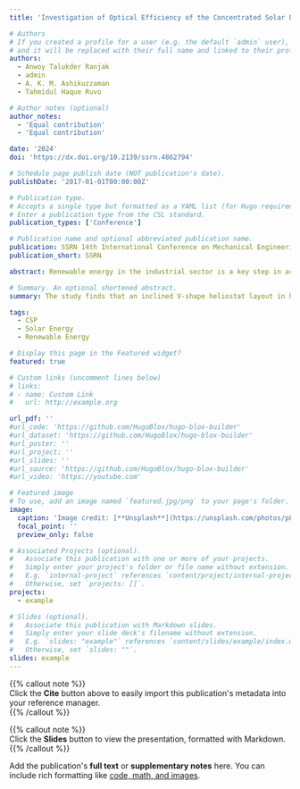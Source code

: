 ```yaml
---
title: 'Investigation of Optical Efficiency of the Concentrated Solar Power System Located on the Inclined Hillside Areas'

# Authors
# If you created a profile for a user (e.g. the default `admin` user), write the username (folder name) here
# and it will be replaced with their full name and linked to their profile.
authors:
  - Anwoy Talukder Ranjak
  - admin
  - A. K. M. Ashikuzzaman
  - Tahmidul Haque Ruvo

# Author notes (optional)
author_notes:
  - 'Equal contribution'
  - 'Equal contribution'

date: '2024'
doi: 'https://dx.doi.org/10.2139/ssrn.4862794'

# Schedule page publish date (NOT publication's date).
publishDate: '2017-01-01T00:00:00Z'

# Publication type.
# Accepts a single type but formatted as a YAML list (for Hugo requirements).
# Enter a publication type from the CSL standard.
publication_types: ['Conference']

# Publication name and optional abbreviated publication name.
publication: SSRN 14th International Conference on Mechanical Engineering (ICME 2023)
publication_short: SSRN

abstract: Renewable energy in the industrial sector is a key step in achieving low-carbon production systems. Concentrated Solar Power (CSP) technologies can be used to generate electricity by converting sunlight energy to power a turbine. Solar Power Tower (SPT) has become more developed and well-liked in recent years on a commercial scale, despite the fact that parabolic trough is still the most well-known and widely used CSP technology. In this study, the inclined barren surfaces of hillside areas are taken as solar fields which are named as Hillside Concentrated Solar Powerplant (HCSP) system. For this, three different barren hilly areas located at United States have been selected where the solar irradiation is moderately higher. A simple inclined plane V-shape layout with 5100 heliostats is simulated for optical efficiency in each of the locations for four days of a year and three times of a day. These simulation results show that the inclined rectangular array type layout provides greater optical efficiency at any of the three locations investigated than the optical efficiencies of the traditional horizontal plane functional layouts.

# Summary. An optional shortened abstract.
summary: The study finds that an inclined V-shape heliostat layout in hillside CSP systems yields higher optical efficiency than traditional layouts across various U.S. locations.

tags:
  - CSP
  - Solar Energy
  - Renewable Energy

# Display this page in the Featured widget?
featured: true

# Custom links (uncomment lines below)
# links:
# - name: Custom Link
#   url: http://example.org

url_pdf: ''
#url_code: 'https://github.com/HugoBlox/hugo-blox-builder'
#url_dataset: 'https://github.com/HugoBlox/hugo-blox-builder'
#url_poster: ''
#url_project: ''
#url_slides: ''
#url_source: 'https://github.com/HugoBlox/hugo-blox-builder'
#url_video: 'https://youtube.com'

# Featured image
# To use, add an image named `featured.jpg/png` to your page's folder.
image:
  caption: 'Image credit: [**Unsplash**](https://unsplash.com/photos/pLCdAaMFLTE)'
  focal_point: ''
  preview_only: false

# Associated Projects (optional).
#   Associate this publication with one or more of your projects.
#   Simply enter your project's folder or file name without extension.
#   E.g. `internal-project` references `content/project/internal-project/index.md`.
#   Otherwise, set `projects: []`.
projects:
  - example

# Slides (optional).
#   Associate this publication with Markdown slides.
#   Simply enter your slide deck's filename without extension.
#   E.g. `slides: "example"` references `content/slides/example/index.md`.
#   Otherwise, set `slides: ""`.
slides: example
---
```


{{% callout note %}}  
Click the **Cite** button above to easily import this publication's metadata into your reference manager.  
{{% /callout %}}

{{% callout note %}}  
Click the **Slides** button to view the presentation, formatted with Markdown.  
{{% /callout %}}

Add the publication's **full text** or **supplementary notes** here. You can include rich formatting like [code, math, and images](https://docs.hugoblox.com/content/writing-markdown-latex/).
